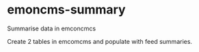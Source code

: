 emoncms-summary
===============

Summarise data in emconcmcs

Create 2 tables in emcomcms and populate with feed summaries.
